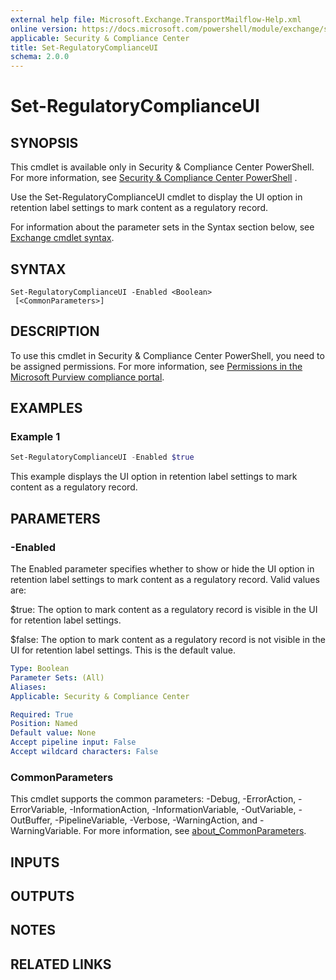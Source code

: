 ```yaml
---
external help file: Microsoft.Exchange.TransportMailflow-Help.xml
online version: https://docs.microsoft.com/powershell/module/exchange/set-regulatorycomplianceui
applicable: Security & Compliance Center
title: Set-RegulatoryComplianceUI
schema: 2.0.0
---
```


# Set-RegulatoryComplianceUI

## SYNOPSIS
This cmdlet is available only in Security & Compliance Center PowerShell. For more information, see [Security & Compliance Center PowerShell](https://docs.microsoft.com/powershell/exchange/scc-powershell)
.

Use the Set-RegulatoryComplianceUI cmdlet to display the UI option in retention label settings to mark content as a regulatory record.

For information about the parameter sets in the Syntax section below, see [Exchange cmdlet syntax](https://docs.microsoft.com/powershell/exchange/exchange-cmdlet-syntax).

## SYNTAX

```
Set-RegulatoryComplianceUI -Enabled <Boolean>
 [<CommonParameters>]
```

## DESCRIPTION
To use this cmdlet in Security & Compliance Center PowerShell, you need to be assigned permissions. For more information, see [Permissions in the Microsoft Purview compliance portal](https://docs.microsoft.com/microsoft-365/compliance/microsoft-365-compliance-center-permissions).

## EXAMPLES

### Example 1
```powershell
Set-RegulatoryComplianceUI -Enabled $true
```

This example displays the UI option in retention label settings to mark content as a regulatory record.

## PARAMETERS

### -Enabled
The Enabled parameter specifies whether to show or hide the UI option in retention label settings to mark content as a regulatory record. Valid values are:

$true: The option to mark content as a regulatory record is visible in the UI for retention label settings.

$false: The option to mark content as a regulatory record is not visible in the UI for retention label settings. This is the default value.

```yaml
Type: Boolean
Parameter Sets: (All)
Aliases:
Applicable: Security & Compliance Center

Required: True
Position: Named
Default value: None
Accept pipeline input: False
Accept wildcard characters: False
```

### CommonParameters
This cmdlet supports the common parameters: -Debug, -ErrorAction, -ErrorVariable, -InformationAction, -InformationVariable, -OutVariable, -OutBuffer, -PipelineVariable, -Verbose, -WarningAction, and -WarningVariable. For more information, see [about_CommonParameters](https://go.microsoft.com/fwlink/p/?LinkID=113216).

## INPUTS

### 

## OUTPUTS

### 

## NOTES

## RELATED LINKS
